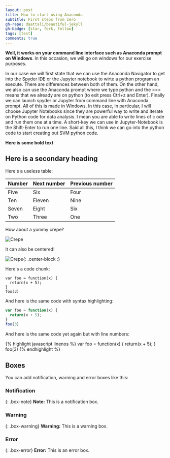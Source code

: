 ```yaml
---
layout: post
title: How to start using Anaconda
subtitle: First steps from zero
gh-repo: daattali/beautiful-jekyll
gh-badge: [star, fork, follow]
tags: [test]
comments: true
---
```


**Well, it works on your command line interface such as Anaconda prompt on Windows**. In this occasion, we will go on windows for our exercise purposes.

In our case we will first state that we can use the Anaconda Navigator to get into the Spyder IDE or the Jupyter notebook to wirte a python program an execute. There are differences between both of them. On the other hand, we also can use the Anaconda prompt where we type python and the >>> means that we already are on python (to exit press Ctrl+z and Enter). Finally we can launch spyder or Jupyter from command line with Anaconda prompt. All of this is made in Windows. In this case, in particular, I will choose Jupyter Notebooks since they are powerful way to write and iterate on Python code for data analysis. I mean you are able to write lines of c ode and run them one at a time. A short-key we can use in Jupyter-Notebook is the Shift-Enter to run one line. Said all this, I think we can go into the python code to start creating out SVM python code.

**Here is some bold text**

## Here is a secondary heading

Here's a useless table:

| Number | Next number | Previous number |
| :------ |:--- | :--- |
| Five | Six | Four |
| Ten | Eleven | Nine |
| Seven | Eight | Six |
| Two | Three | One |


How about a yummy crepe?

![Crepe](https://github.com/haroldvelasquez/haroldvelasquez.github.io/blob/master/img/avatar-icon.png)

It can also be centered!

![Crepe](https://s3-media3.fl.yelpcdn.com/bphoto/cQ1Yoa75m2yUFFbY2xwuqw/348s.jpg){: .center-block :}

Here's a code chunk:

~~~
var foo = function(x) {
  return(x + 5);
}
foo(3)
~~~

And here is the same code with syntax highlighting:

```javascript
var foo = function(x) {
  return(x + 5);
}
foo(3)
```

And here is the same code yet again but with line numbers:

{% highlight javascript linenos %}
var foo = function(x) {
  return(x + 5);
}
foo(3)
{% endhighlight %}

## Boxes
You can add notification, warning and error boxes like this:

### Notification

{: .box-note}
**Note:** This is a notification box.

### Warning

{: .box-warning}
**Warning:** This is a warning box.

### Error

{: .box-error}
**Error:** This is an error box.
